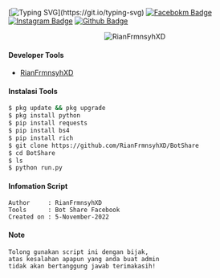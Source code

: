 [![Typing SVG](https://readme-typing-svg.herokuapp.com?font=Koulen&size=25&duration=5000&color=light&center=true&vCenter=true&multiline=true&width=600&lines=Selamat+Datang+Digithub+Rian+XD+Jangan+Lupa+Follow!)](https://git.io/typing-svg)
[![Facebokm Badge](https://img.shields.io/badge/-Facebook-blue?style=flat&logo=Facebook&logoColor=white&link=https://www.facebook.com/yanriann404/)](https://www.facebook.com/yanriann404) [![Instagram Badge](https://img.shields.io/badge/-Instagram-f01397?style=flat&logo=Instagram&logoColor=white&link=https://www.instagram.com/rianfirmnsyh/)](https://www.instagram.com/rianfirmnsyh/)  [![Github Badge](https://img.shields.io/badge/-Github-black?style=flat&logo=Github&logoColor=white&link=https://github.com/RianFrmnsyhXD/)](https://github.com/RianFrmnsyhXD)
<p align="center"> <img src="https://komarev.com/ghpvc/?username=RianFrmnsyhXD&label=Profile%20views&color=0e75b6&style=flat" alt="RianFrmnsyhXD"/></p>

#### Developer Tools
- [RianFrmnsyhXD](https://github.com/RianFrmnsyhXD)

#### Instalasi Tools
``` bash
$ pkg update && pkg upgrade
$ pkg install python
$ pip install requests
$ pip install bs4
$ pip install rich
$ git clone https://github.com/RianFrmnsyhXD/BotShare
$ cd BotShare
$ ls
$ python run.py
```
#### Infomation Script
``` 
Author     : RianFrmnsyhXD
Tools      : Bot Share Facebook
Created on : 5-November-2022
```

#### Note
``` 
Tolong gunakan script ini dengan bijak,
atas kesalahan apapun yang anda buat admin
tidak akan bertanggung jawab terimakasih!
```
